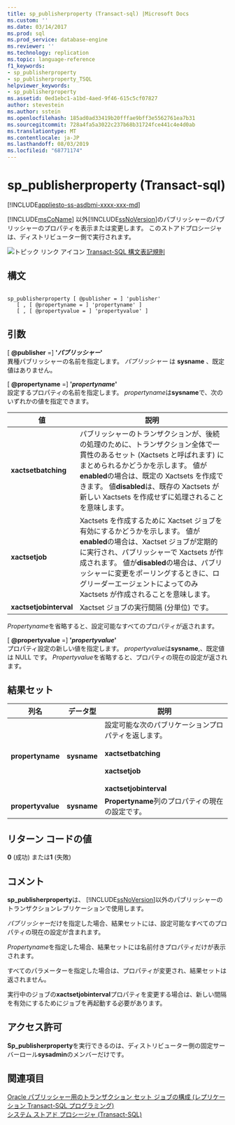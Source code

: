 ```yaml
---
title: sp_publisherproperty (Transact-sql) |Microsoft Docs
ms.custom: ''
ms.date: 03/14/2017
ms.prod: sql
ms.prod_service: database-engine
ms.reviewer: ''
ms.technology: replication
ms.topic: language-reference
f1_keywords:
- sp_publisherproperty
- sp_publisherproperty_TSQL
helpviewer_keywords:
- sp_publisherproperty
ms.assetid: 0ed1ebc1-a1bd-4aed-9f46-615c5cf07827
author: stevestein
ms.author: sstein
ms.openlocfilehash: 185ad0ad33419b20fffae9bff3e5562761ea7b31
ms.sourcegitcommit: 728a4fa5a3022c237b68b31724fce441c4e4d0ab
ms.translationtype: MT
ms.contentlocale: ja-JP
ms.lasthandoff: 08/03/2019
ms.locfileid: "68771174"
---
```

# <a name="sppublisherproperty-transact-sql"></a>sp_publisherproperty (Transact-sql)
[!INCLUDE[appliesto-ss-asdbmi-xxxx-xxx-md](../../includes/appliesto-ss-asdbmi-xxxx-xxx-md.md)]

  [!INCLUDE[msCoName](../../includes/msconame-md.md)] 以外[!INCLUDE[ssNoVersion](../../includes/ssnoversion-md.md)]のパブリッシャーのパブリッシャーのプロパティを表示または変更します。 このストアドプロシージャは、ディストリビューター側で実行されます。  
  
 ![トピック リンク アイコン](../../database-engine/configure-windows/media/topic-link.gif "トピック リンク アイコン") [Transact-SQL 構文表記規則](../../t-sql/language-elements/transact-sql-syntax-conventions-transact-sql.md)  
  
## <a name="syntax"></a>構文  
  
```  
  
sp_publisherproperty [ @publisher = ] 'publisher'   
   [ , [ @propertyname = ] 'propertyname' ]   
   [ , [ @propertyvalue = ] 'propertyvalue' ]  
```  
  
## <a name="arguments"></a>引数  
 [ **@publisher** =] **'***パブリッシャー***'**  
 異種パブリッシャーの名前を指定します。 *パブリッシャー* は **sysname** 、既定値はありません。  
  
 [ **@propertyname** =] **'***propertyname***'**  
 設定するプロパティの名前を指定します。 *propertyname*は**sysname**で、次のいずれかの値を指定できます。  
  
|値|説明|  
|-----------|-----------------|  
|**xactsetbatching**|パブリッシャーのトランザクションが、後続の処理のために、トランザクション全体で一貫性のあるセット (Xactsets と呼ばれます) にまとめられるかどうかを示します。 値が**enabled**の場合は、既定の Xactsets を作成できます。 値**disabled**は、既存の Xactsets が新しい Xactsets を作成せずに処理されることを意味します。|  
|**xactsetjob**|Xactsets を作成するために Xactset ジョブを有効にするかどうかを示します。 値が**enabled**の場合は、Xactset ジョブが定期的に実行され、パブリッシャーで Xactsets が作成されます。 値が**disabled**の場合は、パブリッシャーに変更をポーリングするときに、ログリーダーエージェントによってのみ Xactsets が作成されることを意味します。|  
|**xactsetjobinterval**|Xactset ジョブの実行間隔 (分単位) です。|  
  
 *Propertyname*を省略すると、設定可能なすべてのプロパティが返されます。  
  
 [ **@propertyvalue** =] **'***propertyvalue***'**  
 プロパティ設定の新しい値を指定します。 *propertyvalue*は**sysname**,、既定値は NULL です。 *Propertyvalue*を省略すると、プロパティの現在の設定が返されます。  
  
## <a name="result-sets"></a>結果セット  
  
|列名|データ型|説明|  
|-----------------|---------------|-----------------|  
|**propertyname**|**sysname**|設定可能な次のパブリケーションプロパティを返します。<br /><br /> **xactsetbatching**<br /><br /> **xactsetjob**<br /><br /> **xactsetjobinterval**|  
|**propertyvalue**|**sysname**|**Propertyname**列のプロパティの現在の設定です。|  
  
## <a name="return-code-values"></a>リターン コードの値  
 **0** (成功) または**1** (失敗)  
  
## <a name="remarks"></a>コメント  
 **sp_publisherproperty**は、 [!INCLUDE[ssNoVersion](../../includes/ssnoversion-md.md)]以外のパブリッシャーのトランザクションレプリケーションで使用します。  
  
 *パブリッシャー*だけを指定した場合、結果セットには、設定可能なすべてのプロパティの現在の設定が含まれます。  
  
 *Propertyname*を指定した場合、結果セットには名前付きプロパティだけが表示されます。  
  
 すべてのパラメーターを指定した場合は、プロパティが変更され、結果セットは返されません。  
  
 実行中のジョブの**xactsetjobinterval**プロパティを変更する場合は、新しい間隔を有効にするためにジョブを再起動する必要があります。  
  
## <a name="permissions"></a>アクセス許可  
 **Sp_publisherproperty**を実行できるのは、ディストリビューター側の固定サーバーロール**sysadmin**のメンバーだけです。  
  
## <a name="see-also"></a>関連項目  
 [Oracle パブリッシャー用のトランザクション セット ジョブの構成 &#40;レプリケーション Transact-SQL プログラミング&#41;](../../relational-databases/replication/administration/configure-the-transaction-set-job-for-an-oracle-publisher.md)   
 [システム ストアド プロシージャ &#40;Transact-SQL&#41;](../../relational-databases/system-stored-procedures/system-stored-procedures-transact-sql.md)  
  
  
